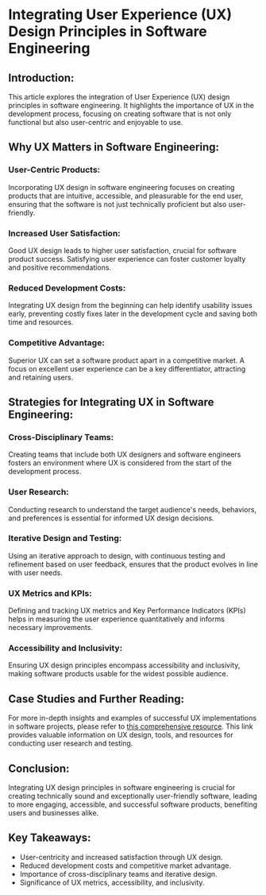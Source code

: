 # Integrating User Experience (UX) Design Principles in Software Engineering

## Introduction:
This article explores the integration of User Experience (UX) design principles in software engineering. It highlights the importance of UX in the development process, focusing on creating software that is not only functional but also user-centric and enjoyable to use.

## Why UX Matters in Software Engineering:

### User-Centric Products:
Incorporating UX design in software engineering focuses on creating products that are intuitive, accessible, and pleasurable for the end user, ensuring that the software is not just technically proficient but also user-friendly.

### Increased User Satisfaction:
Good UX design leads to higher user satisfaction, crucial for software product success. Satisfying user experience can foster customer loyalty and positive recommendations.

### Reduced Development Costs:
Integrating UX design from the beginning can help identify usability issues early, preventing costly fixes later in the development cycle and saving both time and resources.

### Competitive Advantage:
Superior UX can set a software product apart in a competitive market. A focus on excellent user experience can be a key differentiator, attracting and retaining users.

## Strategies for Integrating UX in Software Engineering:

### Cross-Disciplinary Teams:
Creating teams that include both UX designers and software engineers fosters an environment where UX is considered from the start of the development process.

### User Research:
Conducting research to understand the target audience's needs, behaviors, and preferences is essential for informed UX design decisions.

### Iterative Design and Testing:
Using an iterative approach to design, with continuous testing and refinement based on user feedback, ensures that the product evolves in line with user needs.

### UX Metrics and KPIs:
Defining and tracking UX metrics and Key Performance Indicators (KPIs) helps in measuring the user experience quantitatively and informs necessary improvements.

### Accessibility and Inclusivity:
Ensuring UX design principles encompass accessibility and inclusivity, making software products usable for the widest possible audience.

## Case Studies and Further Reading:
For more in-depth insights and examples of successful UX implementations in software projects, please refer to [this comprehensive resource](https://www.nngroup.com/articles/doing-ux-agile-world/). This link provides valuable information on UX design, tools, and resources for conducting user research and testing.

## Conclusion:
Integrating UX design principles in software engineering is crucial for creating technically sound and exceptionally user-friendly software, leading to more engaging, accessible, and successful software products, benefiting users and businesses alike.

## Key Takeaways:
- User-centricity and increased satisfaction through UX design.
- Reduced development costs and competitive market advantage.
- Importance of cross-disciplinary teams and iterative design.
- Significance of UX metrics, accessibility, and inclusivity.

